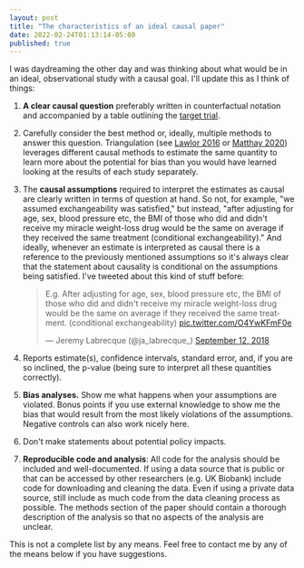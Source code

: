 ```yaml
---
layout: post
title: "The characteristics of an ideal causal paper"
date: 2022-02-24T01:13:14-05:00
published: true
---
```


I was daydreaming the other day and was thinking about what would be in an ideal, observational study with a causal goal. I'll update this as I think of things:

1) **A clear causal question** preferably written in counterfactual notation and accompanied by a table outlining the [target trial](https://www.ncbi.nlm.nih.gov/pmc/articles/PMC5550532/).       

2) Carefully consider the best method or, ideally, multiple methods to answer this question. Triangulation (see [Lawlor 2016](https://academic.oup.com/ije/article/45/6/1866/2930550) or [Matthay 2020](https://www.sciencedirect.com/science/article/pii/S2352827319301545)) leverages different causal methods to estimate the same quantity to learn more about the potential for bias than you would have learned looking at the results of each study separately.

3) The **causal assumptions** required to interpret the estimates as causal are clearly written in terms of question at hand. So not, for example, "we assumed exchangeability was satisfied," but instead, "after adjusting for age, sex, blood pressure etc, the BMI of those who did and didn't receive my miracle weight-loss drug would be the same on average if they received the same treatment (conditional exchangeability)." And ideally, whenever an estimate is interpreted as causal there is a reference to the previously mentioned assumptions so it's always clear that the statement about causality is conditional on the assumptions being satisfied. I've tweeted about this kind of stuff before:  <blockquote class="twitter-tweet"><p lang="en" dir="ltr">E.g. After adjusting for age, sex, blood pressure etc, the BMI of those who did and didn&#39;t receive my miracle weight-loss drug would be the same on average if they received the same treatment. (conditional exchangeability) <a href="https://t.co/O4YwKFmF0e">pic.twitter.com/O4YwKFmF0e</a></p>&mdash; Jeremy Labrecque (@ja_labrecque_) <a href="https://twitter.com/ja_labrecque_/status/1039951782259118082?ref_src=twsrc%5Etfw">September 12, 2018</a></blockquote> <script async src="https://platform.twitter.com/widgets.js" charset="utf-8"></script>

4) Reports estimate(s), confidence intervals, standard error, and, if you are so inclined, the p-value (being sure to interpret all these quantities correctly).

5) **Bias analyses.** Show me what happens when your assumptions are violated. Bonus points if you use external knowledge to show me the bias that would result from the most likely violations of the assumptions. Negative controls can also work nicely here.

6) Don't make statements about potential policy impacts. 

7) **Reproducible code and analysis**: All code for the analysis should be included and well-documented. If using a data source that is public or that can be accessed by other researchers (e.g. UK Biobank) include code for downloading and cleaning the data. Even if using a private data source, still include as much code from the data cleaning process as possible. The methods section of the paper should contain a thorough description of the analysis so that no aspects of the analysis are unclear.

This is not a complete list by any means. Feel free to contact me by any of the means below if you have suggestions.





